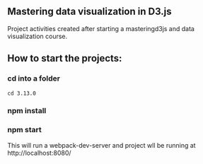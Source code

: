 ## Mastering data visualization in D3.js

Project activities created after starting a masteringd3js and data visualization course.

## How to start the projects:

### cd into a folder 
```cd 3.13.0```
### npm install
### npm start

This will run a webpack-dev-server and project wll be running at http://localhost:8080/